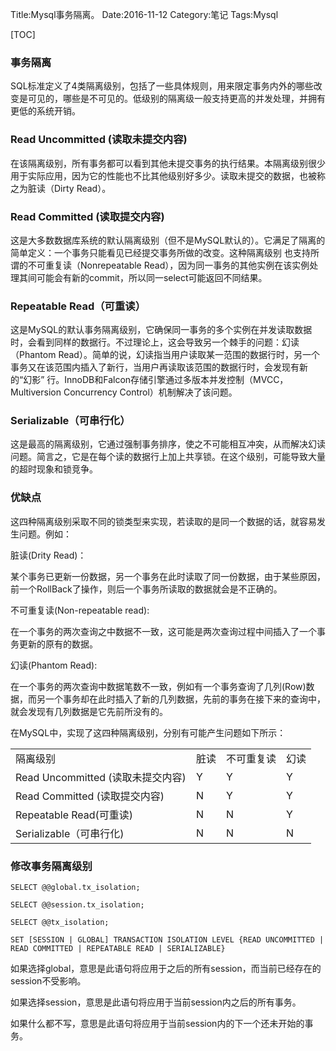Title:Mysql事务隔离。
Date:2016-11-12
Category:笔记
Tags:Mysql

[TOC]

### 事务隔离

SQL标准定义了4类隔离级别，包括了一些具体规则，用来限定事务内外的哪些改变是可见的，哪些是不可见的。低级别的隔离级一般支持更高的并发处理，并拥有更低的系统开销。

### Read Uncommitted (读取未提交内容)

在该隔离级别，所有事务都可以看到其他未提交事务的执行结果。本隔离级别很少用于实际应用，因为它的性能也不比其他级别好多少。读取未提交的数据，也被称之为脏读（Dirty Read）。

### Read Committed (读取提交内容)

这是大多数数据库系统的默认隔离级别（但不是MySQL默认的）。它满足了隔离的简单定义：一个事务只能看见已经提交事务所做的改变。这种隔离级别 也支持所谓的不可重复读（Nonrepeatable Read），因为同一事务的其他实例在该实例处理其间可能会有新的commit，所以同一select可能返回不同结果。

### Repeatable Read（可重读）

这是MySQL的默认事务隔离级别，它确保同一事务的多个实例在并发读取数据时，会看到同样的数据行。不过理论上，这会导致另一个棘手的问题：幻读 （Phantom Read）。简单的说，幻读指当用户读取某一范围的数据行时，另一个事务又在该范围内插入了新行，当用户再读取该范围的数据行时，会发现有新的“幻影” 行。InnoDB和Falcon存储引擎通过多版本并发控制（MVCC，Multiversion Concurrency Control）机制解决了该问题。

### Serializable（可串行化）

这是最高的隔离级别，它通过强制事务排序，使之不可能相互冲突，从而解决幻读问题。简言之，它是在每个读的数据行上加上共享锁。在这个级别，可能导致大量的超时现象和锁竞争。

### 优缺点

这四种隔离级别采取不同的锁类型来实现，若读取的是同一个数据的话，就容易发生问题。例如：

脏读(Drity Read)：

某个事务已更新一份数据，另一个事务在此时读取了同一份数据，由于某些原因，前一个RollBack了操作，则后一个事务所读取的数据就会是不正确的。

不可重复读(Non-repeatable read):

在一个事务的两次查询之中数据不一致，这可能是两次查询过程中间插入了一个事务更新的原有的数据。

幻读(Phantom Read):

在一个事务的两次查询中数据笔数不一致，例如有一个事务查询了几列(Row)数据，而另一个事务却在此时插入了新的几列数据，先前的事务在接下来的查询中，就会发现有几列数据是它先前所没有的。

在MySQL中，实现了这四种隔离级别，分别有可能产生问题如下所示：

<table class="table table-bordered">
  <tr>
  	<td>隔离级别</td>
  	<td>脏读</td>
  	<td>不可重复读</td>
  	<td>幻读</td>
  </tr>
  <tr>
  	<td>Read Uncommitted (读取未提交内容)</td>
  	<td>Y</td>
  	<td>Y</td>
  	<td>Y</td>
  </tr>
  <tr>
  	<td>Read Committed (读取提交内容)</td>
  	<td>N</td>
  	<td>Y</td>
  	<td>Y</td>
  </tr>
  <tr>
    <td>Repeatable Read(可重读)</td>
  	 <td>N</td>
  	 <td>N</td>
  	 <td>Y</td>
  </tr>
  <tr>
    <td>Serializable（可串行化)</td>
  	  <td>N</td>
  	  <td>N</td>
  	  <td>N</td>
  </tr>
</table>

### 修改事务隔离级别

	SELECT @@global.tx_isolation; 

	SELECT @@session.tx_isolation; 

	SELECT @@tx_isolation;

	SET [SESSION | GLOBAL] TRANSACTION ISOLATION LEVEL {READ UNCOMMITTED | READ COMMITTED | REPEATABLE READ | SERIALIZABLE}
	
如果选择global，意思是此语句将应用于之后的所有session，而当前已经存在的session不受影响。

如果选择session，意思是此语句将应用于当前session内之后的所有事务。

如果什么都不写，意思是此语句将应用于当前session内的下一个还未开始的事务。
